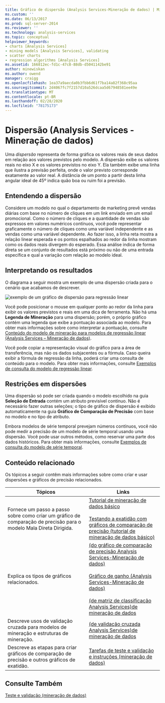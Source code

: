 ```yaml
---
title: Gráfico de dispersão (Analysis Services-Mineração de dados) | Microsoft Docs
ms.custom: ''
ms.date: 06/13/2017
ms.prod: sql-server-2014
ms.reviewer: ''
ms.technology: analysis-services
ms.topic: conceptual
helpviewer_keywords:
- charts [Analysis Services]
- mining models [Analysis Services], validating
- scatter charts
- regression algorithms [Analysis Services]
ms.assetid: 166812ec-fd1c-47c8-88db-d5041142be91
author: minewiskan
ms.author: owend
manager: craigg
ms.openlocfilehash: 1ea37a9aecda0b3fbb6d61f7ba14a82f368c95aa
ms.sourcegitcommit: 2d4067fc7f2157d10a526dcaa5d67948581ee49e
ms.translationtype: MT
ms.contentlocale: pt-BR
ms.lasthandoff: 02/28/2020
ms.locfileid: "78175173"
---
```

# <a name="scatter-plot-analysis-services---data-mining"></a>Dispersão (Analysis Services - Mineração de dados)
  Uma *dispersão* representa de forma gráfica os valores reais de seus dados em relação aos valores previstos pelo modelo. A dispersão exibe os valores reais no eixo X e os valores previstos no eixo Y. Ela também exibe uma linha que ilustra a previsão perfeita, onde o valor previsto corresponde exatamente ao valor real. A distância de um ponto a partir desta linha angular ideal de 45º indica quão boa ou ruim foi a previsão.

## <a name="understanding-the-scatter-plot"></a>Entendendo a dispersão
 Considere um modelo no qual o departamento de marketing prevê vendas diárias com base no número de cliques em um link enviado em um email promocional. Como o número de cliques e a quantidade de vendas são expressos em valores numéricos contínuos, você pode representar graficamente o número de cliques como uma variável independente e as vendas como uma variável dependente. Ao fazer isso, a linha reta mostra a relação linear esperada e os pontos espalhados ao redor da linha mostram como os dados reais divergem do esperado. Essa análise indica de forma direta se um conjunto de resultados está próximo ou não de uma entrada específica e qual a variação com relação ao modelo ideal.

## <a name="interpreting-the-results"></a>Interpretando os resultados
 O diagrama a seguir mostra um exemplo de uma dispersão criada para o cenário que acabamos de descrever.

 ![exemplo de um gráfico de dispersão para regressão linear](../media/scatterplot-callctr.gif "exemplo de um gráfico de dispersão para regressão linear")

 Você pode posicionar o mouse em qualquer ponto ao redor da linha para exibir os valores previstos e reais em uma dica de ferramenta. Não há uma **Legenda de Mineração** para uma dispersão; porém, o próprio gráfico contém uma legenda que exibe a pontuação associada ao modelo. Para obter mais informações sobre como interpretar a pontuação, consulte [Conteúdo do modelo de mineração para modelos de regressão linear &#40;Analysis Services – Mineração de dados&#41;](mining-model-content-for-linear-regression-models-analysis-services-data-mining.md).

 Você pode copiar a representação visual do gráfico para a área de transferência, mas não os dados subjacentes ou a fórmula. Caso queira exibir a fórmula de regressão da linha, poderá criar uma consulta de conteúdo para o modelo. Para obter mais informações, consulte [Exemplos de consulta do modelo de regressão linear](linear-regression-model-query-examples.md).

## <a name="restrictions-on-scatter-plots"></a>Restrições em dispersões
 Uma dispersão só pode ser criada quando o modelo escolhido na guia **Seleção de Entrada** contém um atributo previsível contínuo. Não é necessário fazer outras seleções; o tipo de gráfico de dispersão é exibido automaticamente na guia **Gráfico de Comparação de Precisão** com base no modelo e no tipo de atributo.

 Embora modelos de série temporal prevejam números contínuos, você não pode medir a precisão de um modelo de série temporal usando uma dispersão. Você pode usar outros métodos, como reservar uma parte dos dados históricos. Para obter mais informações, consulte [Exemplos de consulta do modelo de série temporal](time-series-model-query-examples.md).

## <a name="related-content"></a>Conteúdo relacionado
 Os tópicos a seguir contêm mais informações sobre como criar e usar dispersões e gráficos de precisão relacionados.

|Tópicos|Links|
|------------|-----------|
|Fornece um passo a passo sobre como criar um gráfico de comparação de precisão para o modelo Mala Direta Dirigida.|[Tutorial de mineração de dados básico](../../tutorials/basic-data-mining-tutorial.md)<br /><br /> [Testando a exatidão com gráficos de comparação de precisão &#40;tutorial de mineração de dados básico&#41;](../../tutorials/testing-accuracy-with-lift-charts-basic-data-mining-tutorial.md)|
|Explica os tipos de gráficos relacionados.|[&#40;do gráfico de comparação de precisão Analysis Services-Mineração de dados&#41;](lift-chart-analysis-services-data-mining.md)<br /><br /> [Gráfico de ganho &#40;Analysis Services-Mineração de dados&#41;](profit-chart-analysis-services-data-mining.md)<br /><br /> [&#40;de matriz de classificação Analysis Services&#41;de mineração de dados](classification-matrix-analysis-services-data-mining.md)|
|Descreve usos de validação cruzada para modelos de mineração e estruturas de mineração.|[&#40;de validação cruzada Analysis Services&#41;de mineração de dados](cross-validation-analysis-services-data-mining.md)|
|Descreve as etapas para criar gráficos de comparação de precisão e outros gráficos de exatidão.|[Tarefas de teste e validação e instruções &#40;mineração de dados&#41;](testing-and-validation-tasks-and-how-tos-data-mining.md)|

## <a name="see-also"></a>Consulte Também
 [Teste e validação &#40;mineração de dados&#41;](testing-and-validation-data-mining.md)


